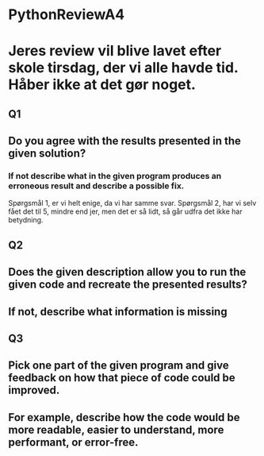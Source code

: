 # PythonReviewA4

# Jeres review vil blive lavet efter skole tirsdag, der vi alle havde tid. Håber ikke at det gør noget.
## Q1
## Do you agree with the results presented in the given solution?
### If not describe what in the given program produces an erroneous result and describe a possible fix.

Spørgsmål 1, er vi helt enige, da vi har samme svar.
Spørgsmål 2, har vi selv fået det til 5, mindre end jer, men det er så lidt, så går udfra det ikke har betydning.

## Q2
## Does the given description allow you to run the given code and recreate the presented results?
## If not, describe what information is missing


## Q3
## Pick one part of the given program and give feedback on how that piece of code could be improved.
## For example, describe how the code would be more readable, easier to understand, more performant, or error-free.
